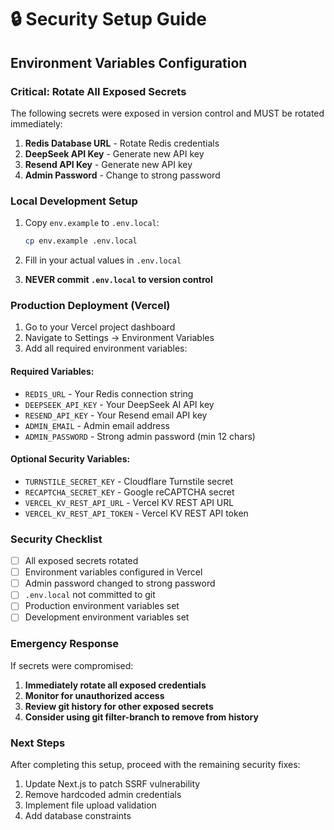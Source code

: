 # 🔒 Security Setup Guide

## Environment Variables Configuration

### Critical: Rotate All Exposed Secrets

The following secrets were exposed in version control and MUST be rotated immediately:

1. **Redis Database URL** - Rotate Redis credentials
2. **DeepSeek API Key** - Generate new API key
3. **Resend API Key** - Generate new API key
4. **Admin Password** - Change to strong password

### Local Development Setup

1. Copy `env.example` to `.env.local`:
   ```bash
   cp env.example .env.local
   ```

2. Fill in your actual values in `.env.local`

3. **NEVER commit `.env.local` to version control**

### Production Deployment (Vercel)

1. Go to your Vercel project dashboard
2. Navigate to Settings → Environment Variables
3. Add all required environment variables:

#### Required Variables:
- `REDIS_URL` - Your Redis connection string
- `DEEPSEEK_API_KEY` - Your DeepSeek AI API key
- `RESEND_API_KEY` - Your Resend email API key
- `ADMIN_EMAIL` - Admin email address
- `ADMIN_PASSWORD` - Strong admin password (min 12 chars)

#### Optional Security Variables:
- `TURNSTILE_SECRET_KEY` - Cloudflare Turnstile secret
- `RECAPTCHA_SECRET_KEY` - Google reCAPTCHA secret
- `VERCEL_KV_REST_API_URL` - Vercel KV REST API URL
- `VERCEL_KV_REST_API_TOKEN` - Vercel KV REST API token

### Security Checklist

- [ ] All exposed secrets rotated
- [ ] Environment variables configured in Vercel
- [ ] Admin password changed to strong password
- [ ] `.env.local` not committed to git
- [ ] Production environment variables set
- [ ] Development environment variables set

### Emergency Response

If secrets were compromised:

1. **Immediately rotate all exposed credentials**
2. **Monitor for unauthorized access**
3. **Review git history for other exposed secrets**
4. **Consider using git filter-branch to remove from history**

### Next Steps

After completing this setup, proceed with the remaining security fixes:
1. Update Next.js to patch SSRF vulnerability
2. Remove hardcoded admin credentials
3. Implement file upload validation
4. Add database constraints

